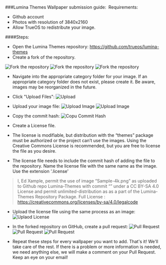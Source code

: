###Lumina Themes Wallpaper submission guide:
﻿
Requirements:

+ Github account
+ Photos with resolution of 3840x2160
+ Allow TrueOS to redistribute your image.

####Steps:

+ Open the Lumina Themes repository: https://github.com/trueos/lumina-themes
+ Create a fork of the repository. 

![Fork the repository](https://github.com/trueos/guides/blob/master/lumina-themes-submissions/content/fork_repo.png)
![Fork the repository](https://github.com/trueos/guides/blob/master/lumina-themes-submissions/content/fork_repo_2.png)
![Fork the repository](https://github.com/trueos/guides/blob/master/lumina-themes-submissions/content/fork_repo_3.png)


+ Navigate into the appropriate category folder for your image. If an appropriate category folder does not exist, please create it.  Be aware, images may be 
reorganized in the future.

+ Click "Upload Files": 
![Upload](https://github.com/trueos/guides/blob/master/lumina-themes-submissions/content/upload_files.png)

+ Upload your image file:
![Upload Image](https://github.com/trueos/guides/blob/master/lumina-themes-submissions/content/upload_files_2.png)
![Upload Image](https://github.com/trueos/guides/blob/master/lumina-themes-submissions/content/upload_files_3.png)

+ Copy the commit hash: 
![Copu Commit Hash](https://github.com/trueos/guides/blob/master/lumina-themes-submissions/content/get_commit_hash.png)

+ Create a License file.
+ The license is modifiable, but distribution with the “themes” package must be authorized or the project can’t use the images. Using the Creative Commons 
License is recommended, but you are free to license the file as you desire.
+ The license file needs to include the commit hash of adding the file to the repository.  Name the license file with the same name as the image. Use the 
extension '.license' 

> I, Ed Xample, permit the use of image “Sample-4k.png” as uploaded to Github repo Lumina-Themes with commit “<Commit Hash>” under a CC BY-SA 4.0 License and 
permit unlimited-distribution as as a part of the Lumina-Themes Repository Package.
Full License : https://creativecommons.org/licenses/by-sa/4.0/legalcode


+ Upload the license file using the same process as an image: 
![Uplaod License](https://github.com/trueos/guides/blob/master/lumina-themes-submissions/content/upload_files_4.png)

+ In the forked repository on GitHub, create a pull request:
![Pull Request](https://github.com/trueos/guides/blob/master/lumina-themes-submissions/content/pull_request.png)
![Pull Request](https://github.com/trueos/guides/blob/master/lumina-themes-submissions/content/pull_request_2.png)
![Pull Request](https://github.com/trueos/guides/blob/master/lumina-themes-submissions/content/pull_request_3.png)

+ Repeat these steps for every wallpaper you want to add. That's it! We'll take care of the rest. If there is a problem or more information is needed, we need 
anything else, we will make a comment on your Pull Request. Keep an eye on your email!

